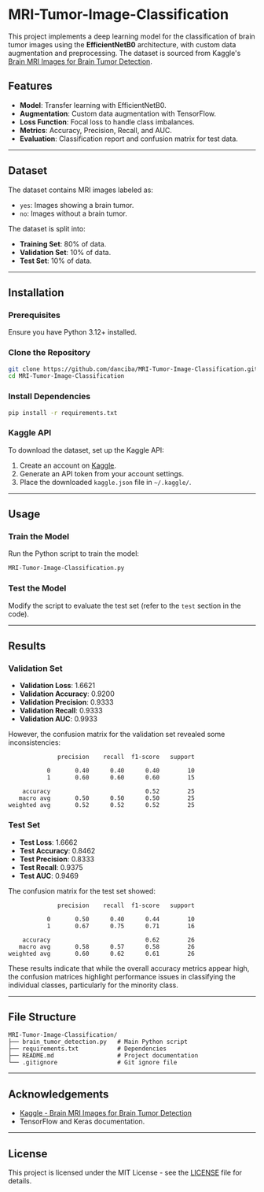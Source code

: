 # MRI-Tumor-Image-Classification

This project implements a deep learning model for the classification of brain tumor images using the **EfficientNetB0** architecture, with custom data augmentation and preprocessing. The dataset is sourced from Kaggle's [Brain MRI Images for Brain Tumor Detection](https://www.kaggle.com/datasets/navoneel/brain-mri-images-for-brain-tumor-detection).

## Features
- **Model**: Transfer learning with EfficientNetB0.
- **Augmentation**: Custom data augmentation with TensorFlow.
- **Loss Function**: Focal loss to handle class imbalances.
- **Metrics**: Accuracy, Precision, Recall, and AUC.
- **Evaluation**: Classification report and confusion matrix for test data.

---

## Dataset
The dataset contains MRI images labeled as:
- `yes`: Images showing a brain tumor.
- `no`: Images without a brain tumor.

The dataset is split into:
- **Training Set**: 80% of data.
- **Validation Set**: 10% of data.
- **Test Set**: 10% of data.

---

## Installation

### Prerequisites
Ensure you have Python 3.12+ installed.

### Clone the Repository
```bash
git clone https://github.com/danciba/MRI-Tumor-Image-Classification.git
cd MRI-Tumor-Image-Classification
```

### Install Dependencies
```bash
pip install -r requirements.txt
```

### Kaggle API
To download the dataset, set up the Kaggle API:
1. Create an account on [Kaggle](https://www.kaggle.com/).
2. Generate an API token from your account settings.
3. Place the downloaded `kaggle.json` file in `~/.kaggle/`.

---

## Usage

### Train the Model
Run the Python script to train the model:
```bash
MRI-Tumor-Image-Classification.py
```

### Test the Model
Modify the script to evaluate the test set (refer to the `test` section in the code).

---

## Results

### Validation Set
- **Validation Loss**: 1.6621
- **Validation Accuracy**: 0.9200
- **Validation Precision**: 0.9333
- **Validation Recall**: 0.9333
- **Validation AUC**: 0.9933

However, the confusion matrix for the validation set revealed some inconsistencies:
```
              precision    recall  f1-score   support

           0       0.40      0.40      0.40        10
           1       0.60      0.60      0.60        15

    accuracy                           0.52        25
   macro avg       0.50      0.50      0.50        25
weighted avg       0.52      0.52      0.52        25
```

### Test Set
- **Test Loss**: 1.6662
- **Test Accuracy**: 0.8462
- **Test Precision**: 0.8333
- **Test Recall**: 0.9375
- **Test AUC**: 0.9469

The confusion matrix for the test set showed:
```
              precision    recall  f1-score   support

           0       0.50      0.40      0.44        10
           1       0.67      0.75      0.71        16

    accuracy                           0.62        26
   macro avg       0.58      0.57      0.58        26
weighted avg       0.60      0.62      0.61        26
```

These results indicate that while the overall accuracy metrics appear high, the confusion matrices highlight performance issues in classifying the individual classes, particularly for the minority class.

---

## File Structure
```
MRI-Tumor-Image-Classification/
├── brain_tumor_detection.py   # Main Python script
├── requirements.txt           # Dependencies
├── README.md                  # Project documentation
└── .gitignore                 # Git ignore file
```

---

## Acknowledgements
- [Kaggle - Brain MRI Images for Brain Tumor Detection](https://www.kaggle.com/datasets/navoneel/brain-mri-images-for-brain-tumor-detection)
- TensorFlow and Keras documentation.

---

## License
This project is licensed under the MIT License - see the [LICENSE](LICENSE) file for details.